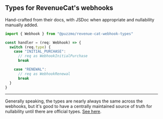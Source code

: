 ## Types for RevenueCat's webhooks

Hand-crafted from their docs, with JSDoc when appropriate and nullability manually added.

```ts
import { Webhook } from "@puzzmo/revenue-cat-webhook-types"

const handler = (req: Webhook) => {
  switch (req.type) {
    case "INITIAL_PURCHASE":
      // req as WebhookInitialPurchase
      break

    case "RENEWAL":
      // req as WebhookRenewal
      break
  }
}
```

---

Generally speaking, the types are nearly always the same across the webhooks, but it's good to have a centrally maintained source of truth for nullability until there are official types. [See here](https://community.revenuecat.com/sdks-51/type-definitions-for-webhook-events-4076).
